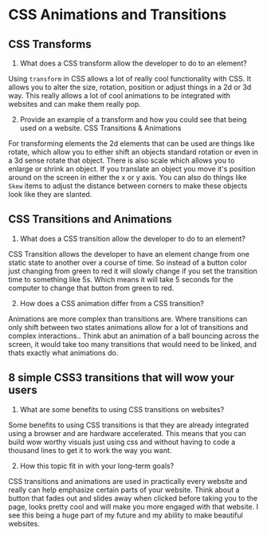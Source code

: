 # CSS Animations and Transitions

## CSS Transforms

1. What does a CSS transform allow the developer to do to an element?

Using `transform` in CSS allows a lot of really cool functionality with CSS. It allows you to alter the size, rotation, position or adjust things in a 2d or 3d way. This really allows a lot of cool animations to be integrated with websites and can make them really pop.

2. Provide an example of a transform and how you could see that being used on a website.
CSS Transitions & Animations

For transforming elements the 2d elements that can be used are things like rotate, which allow you to either shift an objects standard rotation or even in a 3d sense rotate that object. There is also scale which allows you to enlarge or shrink an object. If you translate an object you move it's position around on the screen in either the x or y axis. You can also do things like `Skew` items to adjust the distance between corners to make these objects look like they are slanted.

## CSS Transitions and Animations

1. What does a CSS transition allow the developer to do to an element?

CSS Transition allows the developer to have an element change from one static state to another over a course of time. So instead of a button color just changing from green to red it will slowly change if you set the transition time to something like 5s. Which means it will take 5 seconds for the computer to change that button from green to red.


2. How does a CSS animation differ from a CSS transition?

Animations are more complex than transitions are. Where transitions can only shift between two states animations allow for a lot of transitions and complex interactions.. Think abut an animation of a ball bouncing across the screen, it would take too many transitions that would need to be linked, and thats exactly what animations do.

## 8 simple CSS3 transitions that will wow your users

1. What are some benefits to using CSS transitions on websites?

Some benefits to using CSS transitions is that they are already integrated using a browser and are hardware accelerated. This means that you can build wow worthy visuals just using css and without having to code a thousand lines to get it to work the way you want.

2. How this topic fit in with your long-term goals?

CSS transitions and animations are used in practically every website and really can help emphasize certain parts of your website. Think about a button that fades out and slides away when clicked before taking you to the page, looks pretty cool and will make you more engaged with that website. I see this being a huge part of my future and my ability to make beautiful websites.